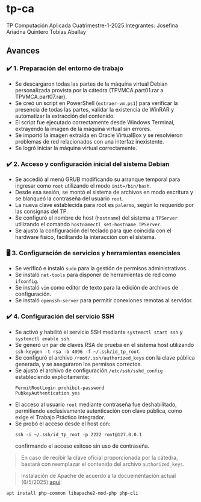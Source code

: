 # tp-ca
TP Computación Aplicada Cuatrimestre-1-2025 
Integrantes:
Josefina
Ariadna Quintero
Tobias Aballay

## Avances

### ✔️ 1. Preparación del entorno de trabajo

- Se descargaron todas las partes de la máquina virtual Debian personalizada provista por la cátedra (TPVMCA.part01.rar a TPVMCA.part07.rar).
- Se creó un script en PowerShell (`extraer-vm.ps1`) para verificar la presencia de todas las partes, validar la existencia de WinRAR y automatizar la extracción del contenido.
- El script fue ejecutado correctamente desde Windows Terminal, extrayendo la imagen de la máquina virtual sin errores.
- Se importó la imagen extraída en Oracle VirtualBox y se resolvieron problemas de red relacionados con una interfaz inexistente.
- Se logró iniciar la máquina virtual correctamente.

### ✔️ 2. Acceso y configuración inicial del sistema Debian

- Se accedió al menú GRUB modificando su arranque temporal para ingresar como `root` utilizando el modo `init=/bin/bash`.
- Desde esa sesión, se montó el sistema de archivos en modo escritura y se blanqueó la contraseña del usuario `root`.
- La nueva clave establecida para root es `palermo`, según lo requerido por las consignas del TP.
- Se configuró el nombre de host (`hostname`) del sistema a `TPServer` utilizando el comando `hostnamectl set-hostname TPServer`.
- Se ajustó la configuración del teclado para que coincida con el hardware físico, facilitando la interacción con el sistema.

### 🖥️ 3. Configuración de servicios y herramientas esenciales

- Se verificó e instaló `sudo` para la gestión de permisos administrativos.
- Se instaló `net-tools` para disponer de herramientas de red como `ifconfig`.
- Se instaló `vim` como editor de texto para la edición de archivos de configuración.
- Se instaló `openssh-server` para permitir conexiones remotas al servidor.

### ✔️ 4. Configuración del servicio SSH

- Se activó y habilitó el servicio SSH mediante `systemctl start ssh` y `systemctl enable ssh`.
- Se generó un par de claves RSA de prueba en el sistema host utilizando `ssh-keygen -t rsa -b 4096 -f ~/.ssh/id_tp_root`.
- Se configuró el archivo `/root/.ssh/authorized_keys` con la clave pública generada, y se aseguraron los permisos correctos.
- Se ajustó el archivo de configuración `/etc/ssh/sshd_config` estableciendo explícitamente:
  ```
  PermitRootLogin prohibit-password
  PubkeyAuthentication yes
  ```
- El acceso al usuario `root` mediante contraseña fue deshabilitado, permitiendo exclusivamente autenticación con clave pública, como exige el Trabajo Práctico Integrador.
- Se probó el acceso desde el host con:
  ```
  ssh -i ~/.ssh/id_tp_root -p 2222 root@127.0.0.1
  ```
  confirmando el acceso exitoso sin uso de contraseña.

> En caso de recibir la clave oficial proporcionada por la cátedra, bastará con reemplazar el contenido del archivo `authorized_keys`.

> Instalación de Apache de acuerdo a la docuementación actual (6/5/2025) [aquí](https://www.php.net/manual/en/install.unix.debian.php):
```
apt install php-common libapache2-mod-php php-cli
``` 

